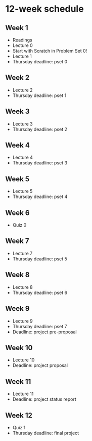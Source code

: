 # 12-week schedule

<div class="row">
<div class="col-lg-6">

## Week 1

* Readings
* Lecture 0
* Start with Scratch in Problem Set 0!
* Lecture 1
* Thursday deadline: pset 0

## Week 2

* Lecture 2 
* Thursday deadline: pset 1 

## Week 3

* Lecture 3
* Thursday deadline: pset 2

## Week 4

* Lecture 4
* Thursday deadline: pset 3

## Week 5

* Lecture 5
* Thursday deadline: pset 4

## Week 6

* Quiz 0

</div>

<div class="col-lg-6">

## Week 7

* Lecture 7 
* Thursday deadline: pset 5

## Week 8

* Lecture 8 
* Thursday deadline: pset 6

## Week 9

* Lecture 9 
* Thursday deadline: pset 7
* Deadline: project pre-proposal

## Week 10

* Lecture 10 
* Deadline: project proposal

## Week 11

* Lecture 11
* Deadline: project status report

## Week 12

* Quiz 1
* Thursday deadline: final project

</div>
</div>
